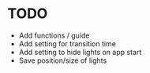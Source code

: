 # TODO

- Add functions / guide
- Add setting for transition time
- Add setting to hide lights on app start
- Save position/size of lights
